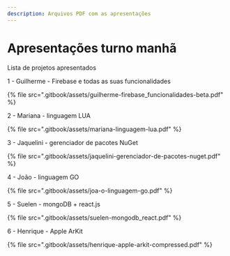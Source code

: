 ```yaml
---
description: Arquivos PDF com as apresentações
---
```


# Apresentações turno manhã

Lista de projetos apresentados

  
1 - Guilherme - Firebase e todas as suas funcionalidades

{% file src=".gitbook/assets/guilherme-firebase\_funcionalidades-beta.pdf" %}

2 - Mariana - linguagem LUA

{% file src=".gitbook/assets/mariana-linguagem-lua.pdf" %}

3 - Jaquelini - gerenciador de pacotes NuGet

{% file src=".gitbook/assets/jaquelini-gerenciador-de-pacotes-nuget.pdf" %}

4 - João - linguagem GO

{% file src=".gitbook/assets/joa-o-linguagem-go.pdf" %}

5 - Suelen - mongoDB + react.js

{% file src=".gitbook/assets/suelen-mongodb\_react.pdf" %}

6 - Henrique - Apple ArKit

{% file src=".gitbook/assets/henrique-apple-arkit-compressed.pdf" %}

  


